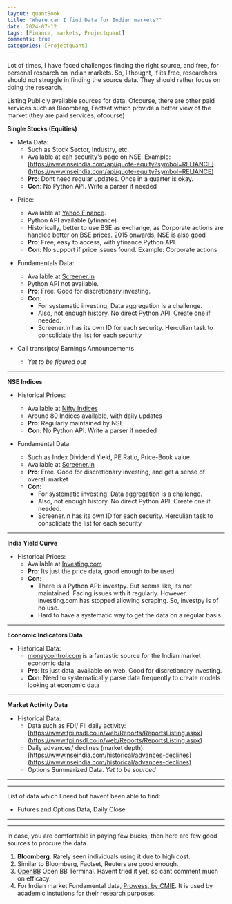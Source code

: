 ```yaml
---
layout: quantBook
title: "Where can I find Data for Indian markets?"
date: 2024-07-12
tags: [Finance, markets, Projectquant]
comments: true
categories: [Projectquant]
---
```


Lot of times, I have faced challenges finding the right source, and free, for personal research on Indian markets. So, I thought, if its free, researchers should not struggle in finding the source data. They should rather focus on doing the research. 

Listing Publicly available sources for data. Ofcourse, there are other paid services such as Bloomberg, Factset which provide a better view of the market (they are paid services, ofcourse)

**Single Stocks (Equities)**

- Meta Data: 
    - Such as Stock Sector, Industry, etc.
    - Available at eah security's page on NSE. Example: [https://www.nseindia.com/api/quote-equity?symbol=RELIANCE](https://www.nseindia.com/api/quote-equity?symbol=RELIANCE)
    - **Pro**: Dont need regular updates. Once in a quarter is okay.
    - **Con**: No Python API. Write a parser if needed

* Price: 
    - Available at [Yahoo Finance](https://finance.yahoo.com/). 
    - Python API available (yfinance)
    - Historically, better to use BSE as exchange, as Corporate actions are handled better on BSE prices. 2015 onwards, NSE is also good
    - **Pro**: Free, easy to access, with yfinance Python API.
    - **Con**: No support if price issues found. Example: Corporate actions 

* Fundamentals Data: 
    - Available at [Screener.in](https://www.screener.in/)
    - Python API not available. 
    - **Pro**: Free. Good for discretionary investing. 
    - **Con**: 
        - For systematic investing, Data aggregation is a challenge. 
        - Also, not enough history. No direct Python API. Create one if needed. 
        - Screener.in has its own ID for each security. Herculian task to consolidate the list for each security

* Call transripts/ Earnings Announcements
    - _Yet to be figured out_

-----

**NSE Indices**

* Historical Prices:
    - Available at [Nifty Indices](https://www.niftyindices.com/reports/historical-data)
    - Around 80 Indices available, with daily updates
    - **Pro**: Regularly maintained by NSE
    - **Con**: No Python API. Write a parser if needed

* Fundamental Data:
    - Such as Index Dividend Yield, PE Ratio, Price-Book value.
    - Available at [Screener.in](https://www.screener.in/)
    - **Pro**: Free. Good for discretionary investing, and get a sense of overall market 
    - **Con**: 
        - For systematic investing, Data aggregation is a challenge. 
        - Also, not enough history. No direct Python API. Create one if needed. 
        - Screener.in has its own ID for each security. Herculian task to consolidate the list for each security

-----

**India Yield Curve**

* Historical Prices:
    - Available at [Investing.com](https://in.investing.com/rates-bonds/india-5-year-bond-yield-historical-data)
    - **Pro**: Its just the price data, good enough to be used
    - **Con**: 
        - There is a Python API: investpy. But seems like, its not maintained. Facing issues with it regularly. However, investing.com has stopped allowing scraping. So, investpy is of no use.
        - Hard to have a systematic way to get the data on a regular basis

-----

**Economic Indicators Data**

* Historical Data:
    - [moneycontrol.com](https://www.moneycontrol.com/economic-calendar) is a fantastic source for the Indian market economic data
    - **Pro**: Its just data, available on web. Good for discretionary investing.
    - **Con**: Need to systematically parse data frequently to create models looking at economic data

-----

**Market Activity Data**

* Historical Data:
    - Data such as FDI/ FII daily activity: [https://www.fpi.nsdl.co.in/web/Reports/ReportsListing.aspx](https://www.fpi.nsdl.co.in/web/Reports/ReportsListing.aspx)
    - Daily advances/ declines (market depth): [https://www.nseindia.com/historical/advances-declines](https://www.nseindia.com/historical/advances-declines)
    - Options Summarized Data. _Yet to be sourced_


-----
-----

List of data which I need but havent been able to find:
- Futures and Options Data, Daily Close

-----
-----

In case, you are comfortable in paying few bucks, then here are few good sources to procure the data
1. **Bloomberg**. Rarely seen individuals using it due to high cost.
2. Similar to Bloomberg, Factset, Reuters are good enough.
3. [OpenBB](https://openbb.co/) Open BB Terminal. Havent tried it yet, so cant comment much on efficacy.
4. For Indian market Fundamental data,  [Prowess, by CMIE](https://prowessiq.cmie.com/). It is used by academic instutions for their research purposes.


